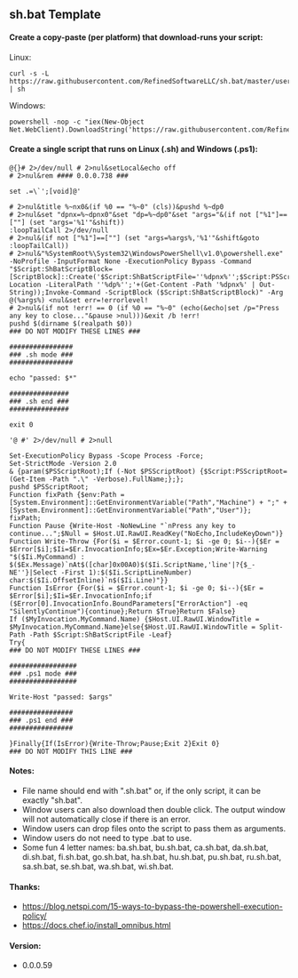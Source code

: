 ## sh.bat Template

#### Create a copy-paste (per platform) that download-runs your script:

Linux:

    curl -s -L https://raw.githubusercontent.com/RefinedSoftwareLLC/sh.bat/master/user.sh.bat | sh

Windows:

    powershell -nop -c "iex(New-Object Net.WebClient).DownloadString('https://raw.githubusercontent.com/RefinedSoftwareLLC/sh.bat/master/user.sh.bat')"

#### Create a single script that runs on Linux (.sh) and Windows (.ps1):

    @{}# 2>/dev/null # 2>nul&setLocal&echo off
    # 2>nul&rem #### 0.0.0.738 ###
    
    set .=\`';[void]@'
    
    # 2>nul&title %~nx0&(if %0 == "%~0" (cls))&pushd %~dp0
    # 2>nul&set "dpnx=%~dpnx0"&set "dp=%~dp0"&set "args="&(if not ["%1"]==[""] (set "args='%1'"&shift))
    :loopTailCall 2>/dev/null
    # 2>nul&(if not ["%1"]==[""] (set "args=%args%,'%1'"&shift&goto :loopTailCall))
    # 2>nul&"%SystemRoot%\System32\WindowsPowerShell\v1.0\powershell.exe" -NoProfile -InputFormat None -ExecutionPolicy Bypass -Command "$Script:ShBatScriptBlock=[ScriptBlock]::Create('$Script:ShBatScriptFile=''%dpnx%'';$Script:PSScriptRoot=''%dp%'';Push-Location -LiteralPath ''%dp%'';'+(Get-Content -Path '%dpnx%' | Out-String));Invoke-Command -ScriptBlock ($Script:ShBatScriptBlock)" -Arg @(%args%) <nul&set err=!errorlevel!
    # 2>nul&(if not !err! == 0 (if %0 == "%~0" (echo(&echo|set /p="Press any key to close..."&pause >nul)))&exit /b !err!
    pushd $(dirname $(realpath $0))
    ### DO NOT MODIFY THESE LINES ###
    
    ################
    ### .sh mode ###
    ################
    
    echo "passed: $*"
    
    ###############
    ### .sh end ###
    ###############
    
    exit 0
    
    '@ #' 2>/dev/null # 2>null
    
    Set-ExecutionPolicy Bypass -Scope Process -Force;
    Set-StrictMode -Version 2.0
    & {param($PSScriptRoot);If (-Not $PSScriptRoot) {$Script:PSScriptRoot=(Get-Item -Path ".\" -Verbose).FullName;};};
    pushd $PSScriptRoot;
    Function fixPath {$env:Path = [System.Environment]::GetEnvironmentVariable("Path","Machine") + ";" + [System.Environment]::GetEnvironmentVariable("Path","User")};
    fixPath;
    Function Pause {Write-Host -NoNewLine "`nPress any key to continue...";$Null = $Host.UI.RawUI.ReadKey("NoEcho,IncludeKeyDown")}
    Function Write-Throw {For($i = $Error.count-1; $i -ge 0; $i--){$Er = $Error[$i];$Ii=$Er.InvocationInfo;$Ex=$Er.Exception;Write-Warning "$($Ii.MyCommand) : $($Ex.Message)`nAt$([char]0x00A0)$($Ii.ScriptName,'line'|?{$_-NE''}|Select -First 1):$($Ii.ScriptLineNumber) char:$($Ii.OffsetInline)`n$($Ii.Line)"}}
    Function IsError {For($i = $Error.count-1; $i -ge 0; $i--){$Er = $Error[$i];$Ii=$Er.InvocationInfo;if ($Error[0].InvocationInfo.BoundParameters["ErrorAction"] -eq "SilentlyContinue"){continue};Return $True}Return $False}
    If ($MyInvocation.MyCommand.Name) {$Host.UI.RawUI.WindowTitle = $MyInvocation.MyCommand.Name}else{$Host.UI.RawUI.WindowTitle = Split-Path -Path $Script:ShBatScriptFile -Leaf}
    Try{
    ### DO NOT MODIFY THESE LINES ###
    
    #################
    ### .ps1 mode ###
    #################
    
    Write-Host "passed: $args"
    
    ################
    ### .ps1 end ###
    ################
    
    }Finally{If(IsError){Write-Throw;Pause;Exit 2}Exit 0}
    ### DO NOT MODIFY THIS LINE ###

#### Notes:

- File name should end with ".sh.bat" or, if the only script, it can be exactly "sh.bat".
- Window users can also download then double click. The output window will not automatically close if there is an error.
- Window users can drop files onto the script to pass them as arguments.
- Window users do not need to type .bat to use.
- Some fun 4 letter names: ba.sh.bat, bu.sh.bat, ca.sh.bat, da.sh.bat, di.sh.bat, fi.sh.bat, go.sh.bat, ha.sh.bat, hu.sh.bat, pu.sh.bat, ru.sh.bat, sa.sh.bat, se.sh.bat, wa.sh.bat, wi.sh.bat.

#### Thanks:

- https://blog.netspi.com/15-ways-to-bypass-the-powershell-execution-policy/
- https://docs.chef.io/install_omnibus.html

#### Version:

- 0.0.0.59
